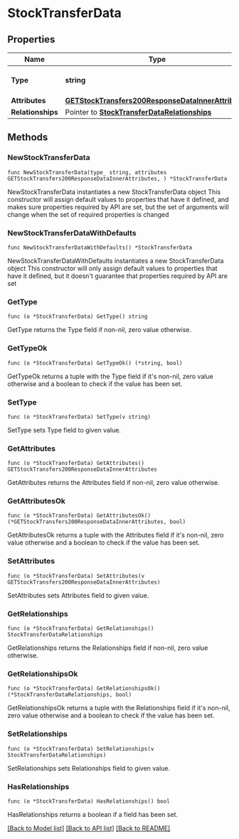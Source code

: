 # StockTransferData

## Properties

Name | Type | Description | Notes
------------ | ------------- | ------------- | -------------
**Type** | **string** | The resource&#39;s type | [default to "stock_transfers"]
**Attributes** | [**GETStockTransfers200ResponseDataInnerAttributes**](GETStockTransfers200ResponseDataInnerAttributes.md) |  | 
**Relationships** | Pointer to [**StockTransferDataRelationships**](StockTransferDataRelationships.md) |  | [optional] 

## Methods

### NewStockTransferData

`func NewStockTransferData(type_ string, attributes GETStockTransfers200ResponseDataInnerAttributes, ) *StockTransferData`

NewStockTransferData instantiates a new StockTransferData object
This constructor will assign default values to properties that have it defined,
and makes sure properties required by API are set, but the set of arguments
will change when the set of required properties is changed

### NewStockTransferDataWithDefaults

`func NewStockTransferDataWithDefaults() *StockTransferData`

NewStockTransferDataWithDefaults instantiates a new StockTransferData object
This constructor will only assign default values to properties that have it defined,
but it doesn't guarantee that properties required by API are set

### GetType

`func (o *StockTransferData) GetType() string`

GetType returns the Type field if non-nil, zero value otherwise.

### GetTypeOk

`func (o *StockTransferData) GetTypeOk() (*string, bool)`

GetTypeOk returns a tuple with the Type field if it's non-nil, zero value otherwise
and a boolean to check if the value has been set.

### SetType

`func (o *StockTransferData) SetType(v string)`

SetType sets Type field to given value.


### GetAttributes

`func (o *StockTransferData) GetAttributes() GETStockTransfers200ResponseDataInnerAttributes`

GetAttributes returns the Attributes field if non-nil, zero value otherwise.

### GetAttributesOk

`func (o *StockTransferData) GetAttributesOk() (*GETStockTransfers200ResponseDataInnerAttributes, bool)`

GetAttributesOk returns a tuple with the Attributes field if it's non-nil, zero value otherwise
and a boolean to check if the value has been set.

### SetAttributes

`func (o *StockTransferData) SetAttributes(v GETStockTransfers200ResponseDataInnerAttributes)`

SetAttributes sets Attributes field to given value.


### GetRelationships

`func (o *StockTransferData) GetRelationships() StockTransferDataRelationships`

GetRelationships returns the Relationships field if non-nil, zero value otherwise.

### GetRelationshipsOk

`func (o *StockTransferData) GetRelationshipsOk() (*StockTransferDataRelationships, bool)`

GetRelationshipsOk returns a tuple with the Relationships field if it's non-nil, zero value otherwise
and a boolean to check if the value has been set.

### SetRelationships

`func (o *StockTransferData) SetRelationships(v StockTransferDataRelationships)`

SetRelationships sets Relationships field to given value.

### HasRelationships

`func (o *StockTransferData) HasRelationships() bool`

HasRelationships returns a boolean if a field has been set.


[[Back to Model list]](../README.md#documentation-for-models) [[Back to API list]](../README.md#documentation-for-api-endpoints) [[Back to README]](../README.md)


